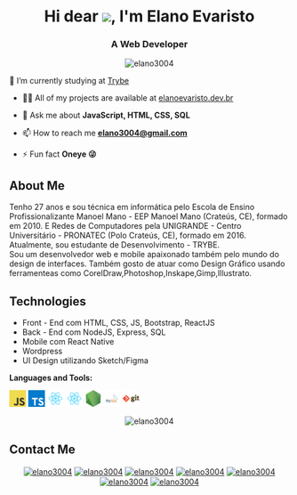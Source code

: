 <h1 align="center">Hi dear <img src="https://raw.githubusercontent.com/kaueMarques/kaueMarques/master/hi.gif" width="30px">, I'm Elano Evaristo</h1>
<h3 align="center">A Web Developer </h3>
<p align="center"> <img src="https://komarev.com/ghpvc/?username=elano3004" alt="elano3004" /> </p> 

 🔭 I’m currently studying at [Trybe](https://github.com/tryber)

- 👨‍💻 All of my projects are available at [elanoevaristo.dev.br](https://github.com/elano3004)

- 💬 Ask me about **JavaScript, HTML, CSS, SQL**

- 📫 How to reach me **elano3004@gmail.com**

- ⚡ Fun fact **Oneye 😜**

## About Me
Tenho 27 anos e sou técnica em informática pelo Escola de Ensino Profissionalizante Manoel Mano  - EEP Manoel Mano (Crateús, CE), formado em 2010. 
E Redes de Computadores pela UNIGRANDE - Centro Universitário - PRONATEC (Polo Crateús, CE), formado em 2016.
Atualmente, sou estudante de Desenvolvimento - TRYBE. 
<br>
Sou um desenvolvedor web e mobile apaixonado também pelo mundo do design de interfaces.
Também gosto de atuar como Design Gráfico usando ferramenteas como CorelDraw,Photoshop,Inskape,Gimp,Illustrato.
  
  ## Technologies
- Front - End com HTML, CSS, JS, Bootstrap, ReactJS
- Back - End com NodeJS, Express, SQL
- Mobile com React Native
- Wordpress
- UI Design utilizando Sketch/Figma

**Languages and Tools:**  

<code><img height="30" src="https://raw.githubusercontent.com/github/explore/80688e429a7d4ef2fca1e82350fe8e3517d3494d/topics/javascript/javascript.png"></code>
<code><img height="30" src="https://raw.githubusercontent.com/github/explore/80688e429a7d4ef2fca1e82350fe8e3517d3494d/topics/typescript/typescript.png"></code>
<code><img height="30" src="https://raw.githubusercontent.com/github/explore/80688e429a7d4ef2fca1e82350fe8e3517d3494d/topics/react/react.png"></code>
<code><img height="30" src="https://raw.githubusercontent.com/github/explore/80688e429a7d4ef2fca1e82350fe8e3517d3494d/topics/react-native/react-native.png"></code>
<code><img height="30" src="https://raw.githubusercontent.com/github/explore/80688e429a7d4ef2fca1e82350fe8e3517d3494d/topics/nodejs/nodejs.png"></code>
<code><img height="30" src="https://raw.githubusercontent.com/github/explore/80688e429a7d4ef2fca1e82350fe8e3517d3494d/topics/mysql/mysql.png"></code>
<code><img height="30" src="https://raw.githubusercontent.com/github/explore/80688e429a7d4ef2fca1e82350fe8e3517d3494d/topics/git/git.png"></code>

<p align="center">
<img src="https://github-readme-stats.vercel.app/api?username=elano3004&show_icons=true" alt="elano3004"/> 
</p>

##  Contact Me
<p align="center">
<a href="https://codepen.io/elano3004" target="blank"><img align="center" src="https://cdn.jsdelivr.net/npm/simple-icons@3.0.1/icons/codepen.svg" alt="elano3004" height="20" width="20" /></a>
<a href="https://twitter.com/elano3004" target="blank"><img align="center" src="https://cdn.jsdelivr.net/npm/simple-icons@3.0.1/icons/twitter.svg" alt="elano3004" height="20" width="20" /></a>
<a href="https://linkedin.com/in/elano-evaristo" target="blank"><img align="center" src="https://cdn.jsdelivr.net/npm/simple-icons@3.0.1/icons/linkedin.svg" alt="elano3004" height="20" width="20" /></a>
<a href="https://stackoverflow.com/users/11918167/elano-saraiva-evaristo" target="blank"><img align="center" src="https://cdn.jsdelivr.net/npm/simple-icons@3.0.1/icons/stackoverflow.svg" alt="elano3004" height="20" width="20" /></a>
<a href="https://codesandbox.io/u/elano3004" target="blank"><img align="center" src="https://cdn.jsdelivr.net/npm/simple-icons@3.0.1/icons/codesandbox.svg" alt="elano3004" height="20" width="20" /></a>
<a href="https://fb.com/elano.saraivaevaristo" target="blank"><img align="center" src="https://cdn.jsdelivr.net/npm/simple-icons@3.0.1/icons/facebook.svg" alt="elano3004" height="20" width="20" /></a>
<a href="https://instagram.com/elano3004/" target="blank"><img align="center" src="https://cdn.jsdelivr.net/npm/simple-icons@3.0.1/icons/instagram.svg" alt="elano3004" height="20" width="20" /></a>
</p>
</div>

<!--
**elano3004/elano3004** is a ✨ _special_ ✨ repository because its `README.md` (this file) appears on your GitHub profile.

Here are some ideas to get you started:

- 🔭 I’m currently working on ...
- 🌱 I’m currently learning ...
- 👯 I’m looking to collaborate on ...
- 🤔 I’m looking for help with ...
- 💬 Ask me about ...
- 📫 How to reach me: ...
- 😄 Pronouns: ...
- ⚡ Fun fact: ...
-->
